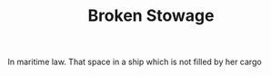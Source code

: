 ---
title: Broken Stowage
letter: B
permalink: "/definitions/bld-broken-stowage.html"
body: In maritime law. That space in a ship which is not filled by her cargo
published_at: '2018-07-07'
source: Black's Law Dictionary 2nd Ed (1910)
layout: post
---